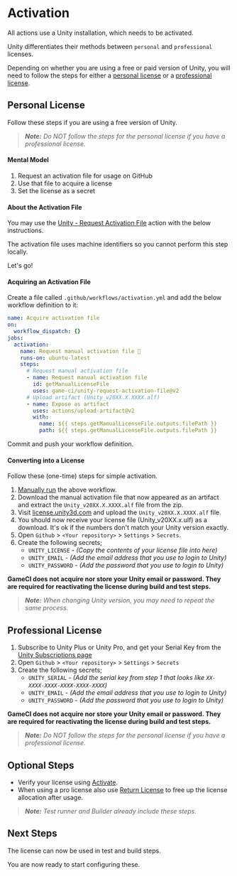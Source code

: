 # Activation

All actions use a Unity installation, which needs to be activated.

Unity differentiates their methods between `personal` and `professional` licenses.

Depending on whether you are using a free or paid version of Unity, you will need to follow the steps for either a [personal license](#personal-license) or a [professional license](#professional-license).

## Personal License

Follow these steps if you are using a free version of Unity.

> _**Note:** Do NOT follow the steps for the personal license if you have a professional license._

#### Mental Model

1. Request an activation file for usage on GitHub
2. Use that file to acquire a license
3. Set the license as a secret

#### About the Activation File

You may use the
[Unity - Request Activation File](https://github.com/marketplace/actions/unity-request-activation-file)
action with the below instructions.

The activation file uses machine identifiers so you cannot perform this step locally.

Let's go!

#### Acquiring an Activation File

Create a file called `.github/workflows/activation.yml` and add the below workflow definition to it:

```yaml
name: Acquire activation file
on:
  workflow_dispatch: {}
jobs:
  activation:
    name: Request manual activation file 🔑
    runs-on: ubuntu-latest
    steps:
      # Request manual activation file
      - name: Request manual activation file
        id: getManualLicenseFile
        uses: game-ci/unity-request-activation-file@v2
      # Upload artifact (Unity_v20XX.X.XXXX.alf)
      - name: Expose as artifact
        uses: actions/upload-artifact@v2
        with:
          name: ${{ steps.getManualLicenseFile.outputs.filePath }}
          path: ${{ steps.getManualLicenseFile.outputs.filePath }}
```

Commit and push your workflow definition.

#### Converting into a License

Follow these (one-time) steps for simple activation.

1. [Manually run](https://docs.github.com/en/actions/managing-workflow-runs/manually-running-a-workflow) the above workflow.
2. Download the manual activation file that now appeared as an artifact and extract the `Unity_v20XX.X.XXXX.alf` file from the zip.
3. Visit [license.unity3d.com](https://license.unity3d.com/manual) and upload the `Unity_v20XX.X.XXXX.alf` file.
4. You should now receive your license file (Unity_v20XX.x.ulf) as a download. It's ok if the numbers don't match your Unity version exactly.
5. Open `Github` > `<Your repository>` > `Settings` > `Secrets`.
6. Create the following secrets;
   - `UNITY_LICENSE` - _(Copy the contents of your license file into here)_
   - `UNITY_EMAIL` - _(Add the email address that you use to login to Unity)_
   - `UNITY_PASSWORD` - _(Add the password that you use to login to Unity)_

**GameCI does not acquire nor store your Unity email or password. They are required for reactivating the license during build and test steps.**

> _**Note:** When changing Unity version, you may need to repeat the same process._

## Professional License

1. Subscribe to Unity Plus or Unity Pro, and get your Serial Key from the [Unity Subscriptions page](https://id.unity.com/en/subscriptions)
2. Open `Github` > `<Your repository>` > `Settings` > `Secrets`
3. Create the following secrets;
   - `UNITY_SERIAL` - _(Add the serial key from step 1 that looks like `XX-XXXX-XXXX-XXXX-XXXX-XXXX`)_
   - `UNITY_EMAIL` - _(Add the email address that you use to login to Unity)_
   - `UNITY_PASSWORD` - _(Add the password that you use to login to Unity)_

**GameCI does not acquire nor store your Unity email or password. They are required for reactivating the license during build and test steps.**

> _**Note:** Do NOT follow the steps for the personal license if you have a professional license._

## Optional Steps

- Verify your license using
  [Activate](https://github.com/marketplace/actions/unity-activate).
- When using a pro license also use
  [Return License](https://github.com/marketplace/actions/unity-return-license)
  to free up the license allocation after usage.

> _**Note:** Test runner and Builder already include these steps._

## Next Steps

The license can now be used in test and build steps.

You are now ready to start configuring these.
